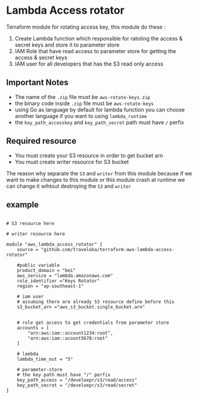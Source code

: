 # Lambda Access rotator 

Terraform module for rotating access key, this module do these : 
1. Create Lambda function which responsible for ratoting the access & secret keys and store it to parameter store
2. IAM Role that have read access to parameter store for getting the access & secret keys
3. IAM user for all developers that has the S3 read only access

## Important Notes

 - The name of the `.zip` file must be `aws-rotate-keys.zip`
 - the binary code inside `.zip` file must be `aws-rotate-keys`
 - using Go as language by default for lambda function you can choose another language if you want to using `lambda_runtime`
 - the `key_path_accesskey` and `key_path_secret` path must have `/` perfix

## Required resource

 - You must create your S3 resource in order to get bucket arn
 - You must create writer resource for S3 bucket

The reason why separate the `S3` and `writer` from this module because if we want to make changes to this module or this module crash at runtime we can change it wihtout destroying the `S3` and `writer`

## example

```hcl

# S3 resource here

# writer resource here

module "aws_lambda_access_rotator" {
    source = "github.com/traveloka/terraform-aws-lambda-access-rotator"

    #public variable
    product_domain = "bei"
    aws_service = "lambda.amazonaws.com"
    role_identifier ="Keys Rotator"
    region = "ap-southeast-1"
    
    # iam user
    # assuming there are already S3 resource define before this
    s3_bucket_arn ="aws_s3_bucket.single_bucket.arn"


    # role get access to get credentials from parameter store
    accounts = [
        "arn:aws:iam::account1234:root",
        "arn:aws:iam::acount5678:root"
    ]
    
    # lambda
    lambda_time_out = "5"

    # parameter-store
    # the key path must have "/" perfix
    key_path_access = "/develoepr/s3/read/access" 
    key_path_secret = "/develoepr/s3/read/secret" 
}

```
